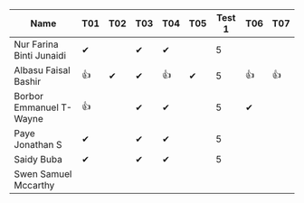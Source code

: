 |Name                              |T01 |T02 |T03 |T04 |T05 |Test 1 |T06 |T07 |
|----------------------------------|----|----|----|----|----|------ |----|---|
|Nur Farina Binti Junaidi          | ✔  |    | ✔  | ✔ |     | 5     |    |   |
|Albasu Faisal Bashir              | 👍 | ✔ | ✔  | 👍 | ✔ | 5     | 👍 | 👍  |
|Borbor Emmanuel T-Wayne           | 👍 |    | ✔  | ✔  |   | 5     | ✔ |   |
|Paye Jonathan S                   | ✔  |    | ✔ | ✔ |    | 5       |    |   |
|Saidy Buba                        | ✔  |    | ✔ | ✔ |    |  5   |    |   |
|Swen Samuel Mccarthy              |    |    |    |    |    |       |    |   |
